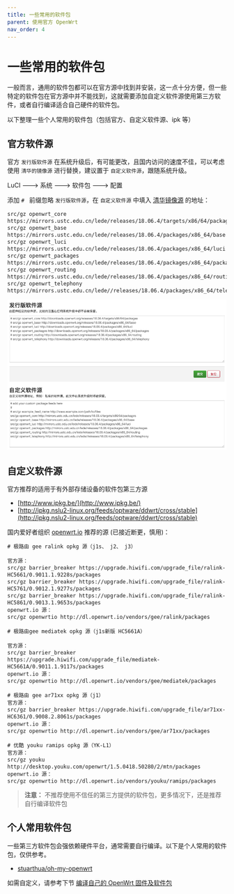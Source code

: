 ```yaml
---
title: 一些常用的软件包
parent: 使用官方 OpenWrt
nav_order: 4
---
```


# 一些常用的软件包

一般而言，通用的软件包都可以在官方源中找到并安装，这一点十分方便，但一些特定的软件包在官方源中并不能找到，这就需要添加自定义软件源使用第三方软件，或者自行编译适合自己硬件的软件包。

以下整理一些个人常用的软件包（包括官方、自定义软件源、ipk 等）

## 官方软件源

官方 `发行版软件源` 在系统升级后，有可能更改，且国内访问的速度不佳，可以考虑使用 `清华的镜像源` 进行替换，建议置于 `自定义软件源`，跟随系统升级。

LuCI ---> 系统 ---> 软件包 ---> 配置

添加 `# ` 前缀忽略 `发行版软件源`，在 `自定义软件源` 中填入 [清华镜像源](https://mirrors.ustc.edu.cn/help/lede.html) 的地址：

```
src/gz openwrt_core https://mirrors.ustc.edu.cn/lede/releases/18.06.4/targets/x86/64/packages
src/gz openwrt_base https://mirrors.ustc.edu.cn/lede/releases/18.06.4/packages/x86_64/base
src/gz openwrt_luci https://mirrors.ustc.edu.cn/lede/releases/18.06.4/packages/x86_64/luci
src/gz openwrt_packages https://mirrors.ustc.edu.cn/lede/releases/18.06.4/packages/x86_64/packages
src/gz openwrt_routing https://mirrors.ustc.edu.cn/lede/releases/18.06.4/packages/x86_64/routing
src/gz openwrt_telephony https://mirrors.ustc.edu.cn/lede//releases/18.06.4/packages/x86_64/telephony
```
![](https://raw.githubusercontent.com/stuarthua/PicGo/master/oh-my-openwrt/Snipaste_2019-09-08_15-54-49.png)

## 自定义软件源

官方推荐的适用于有外部存储设备的软件包第三方源

* [http://www.ipkg.be/](http://www.ipkg.be/)
* [http://ipkg.nslu2-linux.org/feeds/optware/ddwrt/cross/stable](http://ipkg.nslu2-linux.org/feeds/optware/ddwrt/cross/stable)

国内爱好者组织 [openwrt.io](https://openwrt.io) 推荐的源 (已接近断更，慎用)：

```
# 极路由 gee ralink opkg 源（j1s、 j2、 j3）

官方源：
src/gz barrier_breaker https://upgrade.hiwifi.com/upgrade_file/ralink-HC5661/0.9011.1.9228s/packages
src/gz barrier_breaker https://upgrade.hiwifi.com/upgrade_file/ralink-HC5761/0.9012.1.9277s/packages
src/gz barrier_breaker https://upgrade.hiwifi.com/upgrade_file/ralink-HC5861/0.9013.1.9653s/packages
openwrt.io 源：
src/gz openwrtio http://dl.openwrt.io/vendors/gee/ralink/packages

# 极路由gee mediatek opkg 源（j1s新版 HC5661A）

官方源：
src/gz barrier_breaker https://upgrade.hiwifi.com/upgrade_file/mediatek-HC5661A/0.9011.1.9117s/packages
openwrt.io 源：
src/gz openwrtio http://dl.openwrt.io/vendors/gee/mediatek/packages

# 极路由 gee ar71xx opkg 源（j1）
官方源：
src/gz barrier_breaker https://upgrade.hiwifi.com/upgrade_file/ar71xx-HC6361/0.9008.2.8061s/packages
openwrt.io 源：
src/gz openwrtio http://dl.openwrt.io/vendors/gee/ar71xx/packages

# 优酷 youku ramips opkg 源（YK-L1）
官方源：
src/gz youku http://desktop.youku.com/openwrt/1.5.0418.50280/2/mtn/packages
openwrt.io 源：
src/gz openwrtio http://dl.openwrt.io/vendors/youku/ramips/packages
```

> **注意：** 不推荐使用不信任的第三方提供的软件包，更多情况下，还是推荐自行编译软件包

## 个人常用软件包

一些第三方软件包会强依赖硬件平台，通常需要自行编译。以下是个人常用的软件包，仅供参考。

* [stuarthua/oh-my-openwrt](https://github.com/stuarthua/oh-my-openwrt/)

如需自定义，请参考下节 [编译自己的 OpenWrt 固件及软件包](https://stuarthua.github.io/oh-my-openwrt/make-my-openwrt.html)